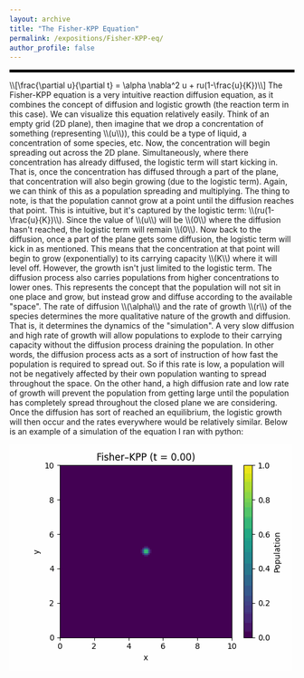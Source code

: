 ```yaml
---
layout: archive
title: "The Fisher-KPP Equation"
permalink: /expositions/Fisher-KPP-eq/
author_profile: false
---
```

<hr style="border: 2px solid black;">
\\[\frac{\partial u}{\partial t} = \alpha \nabla^2 u + ru(1-\frac{u}{K})\\]
The Fisher-KPP equation is a very intuitive reaction diffusion equation, as it combines the concept of diffusion and logistic growth (the reaction term in this case). We can visualize this equation relatively easily. Think of an empty grid (2D plane), then imagine that we drop a concrentation of something (representing \\(u\\)), this could be a type of liquid, a concentration of some species, etc. Now, the concentration will begin spreading out across the 2D plane. Simultaneously, where there concentration has already diffused, the logistic term will start kicking in. That is, once the concentration has diffused through a part of the plane, that concentration will also begin growing (due to the logistic term). Again, we can think of this as a population spreading and multiplying. The thing to note, is that the population cannot grow at a point until the diffusion reaches that point. This is intuitive, but it's captured by the logistic term: \\(ru(1-\frac{u}{K})\\). Since the value of \\(u\\) will be \\(0\\) where the diffusion hasn't reached, the logistic term will remain \\(0\\). Now back to the diffusion, once a part of the plane gets some diffusion, the logistic term will kick in as mentioned. This means that the concentration at that point will begin to grow (exponentially) to its carrying capacity \\(K\\) where it will level off. However, the growth isn't just limited to the logistic term. The diffusion process also carries populations from higher concentrations to lower ones. This represents the concept that the population will not sit in one place and grow, but instead grow and diffuse according to the available "space". The rate of diffusion \\(\alpha\\) and the rate of growth \\(r\\) of the species determines the more qualitative nature of the growth and diffusion. That is, it determines the dynamics of the "simulation". A very slow diffusion and high rate of growth will allow populations to explode to their carrying capacity without the diffusion process draining the population. In other words, the diffusion process acts as a sort of instruction of how fast the population is required to spread out. So if this rate is low, a population will not be negatively affected by their own population wanting to spread throughout the space. On the other hand, a high diffusion rate and low rate of growth will prevent the population from getting large until the population has completely spread throughout the closed plane we are considering. Once the diffusion has sort of reached an equilibrium, the logistic growth will then occur and the rates everywhere would be relatively similar. Below is an example of a simulation of the equation I ran with python:

![Alt text](fisher_kpp_2d.gif)

